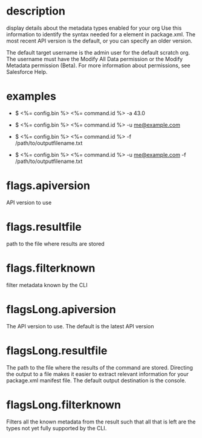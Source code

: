 # description

display details about the metadata types enabled for your org
Use this information to identify the syntax needed for a <name> element in package.xml. The most recent API version is the default, or you can specify an older version.

The default target username is the admin user for the default scratch org. The username must have the Modify All Data permission or the Modify Metadata permission (Beta). For more information about permissions, see Salesforce Help.

# examples

- $ <%= config.bin %> <%= command.id %> -a 43.0

- $ <%= config.bin %> <%= command.id %> -u me@example.com

- $ <%= config.bin %> <%= command.id %> -f /path/to/outputfilename.txt

- $ <%= config.bin %> <%= command.id %> -u me@example.com -f /path/to/outputfilename.txt

# flags.apiversion

API version to use

# flags.resultfile

path to the file where results are stored

# flags.filterknown

filter metadata known by the CLI

# flagsLong.apiversion

The API version to use. The default is the latest API version

# flagsLong.resultfile

The path to the file where the results of the command are stored. Directing the output to a file makes it easier to extract relevant information for your package.xml manifest file. The default output destination is the console.

# flagsLong.filterknown

Filters all the known metadata from the result such that all that is left are the types not yet fully supported by the CLI.
